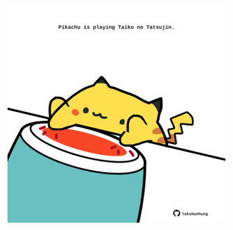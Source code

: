 <!-- built at 19/02/2023, 15:01:01 UTC -->
<p align="center">
  <img width="500" height="500" src="./ReadmeImage.svg">
</p>
